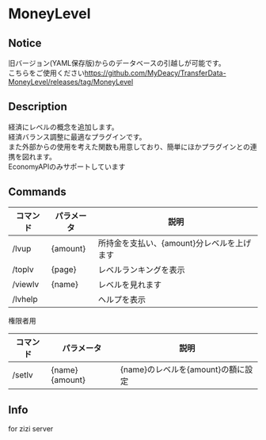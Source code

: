 # MoneyLevel

## Notice
旧バージョン(YAML保存版)からのデータベースの引越しが可能です。  
こちらをご使用ください<https://github.com/MyDeacy/TransferData-MoneyLevel/releases/tag/MoneyLevel>
  
## Description

経済にレベルの概念を追加します。  
経済バランス調整に最適なプラグインです。  
また外部からの使用を考えた関数も用意しており、簡単にほかプラグインとの連携を図れます。  
EconomyAPIのみサポートしています

## Commands

| コマンド |   パラメータ    |               説明               |
| -------- | --------------- | -------------------------------- |
| /lvup    | {amount}        | 所持金を支払い、{amount}分レベルを上げます                       |
| /toplv  | {page}          | レベルランキングを表示             |
| /viewlv  | {name}   | レベルを見れます          |
| /lvhelp  |                 | ヘルプを表示                     |
  
権限者用

| コマンド |   パラメータ    |                   説明                   |
| -------- | --------------- | ---------------------------------------- |
| /setlv   | {name} {amount} | {name}のレベルを{amount}の額に設定 |

## Info

for zizi server
